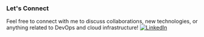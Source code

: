 ### Let's Connect
Feel free to connect with me to discuss collaborations, new technologies, or anything related to DevOps and cloud infrastructure!
[![LinkedIn](https://img.shields.io/badge/LinkedIn-TaoufikAITALLA-blue)](https://www.linkedin.com/in/taoufik-aitalla/)
